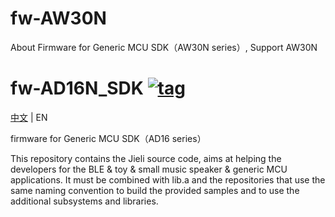 # fw-AW30N
About Firmware for Generic MCU SDK（AW30N series）, Support AW30N

[tag download]:https://github.com/Jieli-Tech/fw-AW30N/tags
[tag_badgen]:https://img.shields.io/github/v/tag/Jieli-Tech/fw-AW30N?style=plastic&labelColor=ffffff&color=informational&label=Tag&

# fw-AD16N_SDK   [![tag][tag_badgen]][tag download]

[中文](./README.md) | EN

firmware for Generic MCU SDK（AD16 series）

This repository contains the Jieli source code, aims at helping the developers for the BLE & toy & small music speaker & generic MCU applications.
It must be combined with lib.a and the repositories that use the same
naming convention to build the provided samples and to use the additional
subsystems and libraries.
